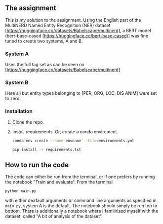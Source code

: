 ## The assignment


This is my solution to the assignment. Using the English part of the MultiNERD Named Entity Recognition (NER) dataset [https://huggingface.co/datasets/Babelscape/multinerd], a BERT model (bert-base-cased [https://huggingface.co/bert-base-cased)] was fine tuned to create two systems, A and B.

### System A
Uses the full tag set as can be seen on  [https://huggingface.co/datasets/Babelscape/multinerd]

### System B
Here all but entity types belonging to [PER, ORG, LOC, DIS ANIM] were set to zero.


### Installation

1. Clone the repo.

2. Install requirements. Or, create a conda enviroment.
   ``` sh
   conda env create --name envname --file=environments.yml
   ```
   ```sh
   pip install -r requirements.txt
   ```



## How to run the code

The code can either be run from the terminal, or if one prefers by running the notebook "Train and evaluate". From the terminal

 ```sh
 python main.py
 ```
with either deafault arguments or command line arguments as specified in ``main.py``, system A is the default. The notebook should simply be run top to bottom. There is additionally a notebook where I familirized myself with the dataset, called "A bit of analysis of the dataset".




